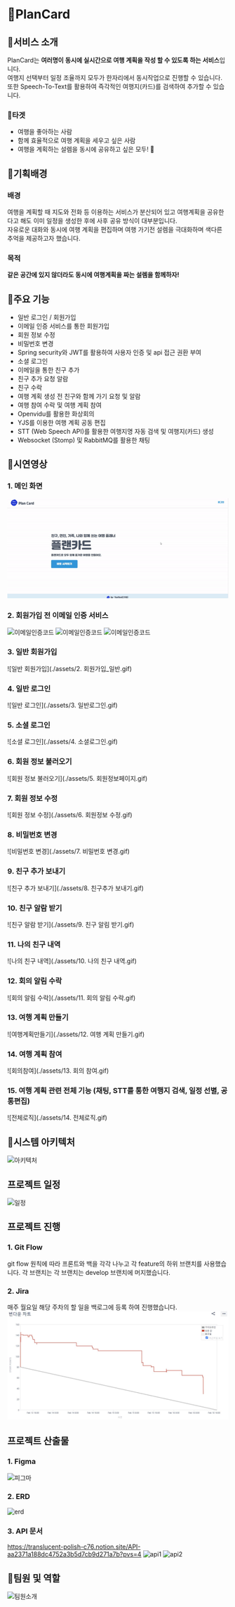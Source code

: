 # 🛫PlanCard

## 🛫서비스 소개

PlanCard는 **여러명이 동시에 실시간으로 여행 계획을 작성 할 수 있도록 하는 서비스**입니다.
<br/>
여행지 선택부터 일정 조율까지 모두가 한자리에서 동시작업으로 진행할 수 있습니다.
<br/>
또한 Speech-To-Text를 활용하여 즉각적인 여행지(카드)를 검색하여 추가할 수 있습니다.

### 🎯타겟
  - 여행을 좋아하는 사람 
  - 함께 효율적으로 여행 계획을 세우고 싶은 사람
  - 여행을 계획하는 설렘을 동시에 공유하고 싶은 모두! 🥰

## 🛫기획배경

### 배경

여행을 계획할 때 지도와 전화 등 이용하는 서비스가 분산되어 있고 여행계획을 공유한다고 해도 이미 일정을 생성한 후에 사후 공유 방식이 대부분입니다.
<br/>
자유로운 대화와 동시에 여행 계획을 편집하며 여행 가기전 설렘을 극대화하며 색다른 추억을 제공하고자 했습니다.

### 목적

**같은 공간에 있지 않더라도 동시에 여행계획을 짜는 설렘을 함께하자!**

## 🛫주요 기능
- 일반 로그인 / 회원가입
- 이메일 인증 서비스를 통한 회원가입
- 회원 정보 수정
- 비밀번호 변경
- Spring security와 JWT를 활용하여 사용자 인증 및 api 접근 권환 부여
- 소셜 로그인
- 이메일을 통한 친구 추가
- 친구 추가 요청 알람
- 친구 수락
- 여행 계획 생성 전 친구와 함께 가기 요청 및 알람
- 여행 참여 수락 및 여행 계획 참여
- Openvidu를 활용한 화상회의
- YJS를 이용한 여행 계획 공동 편집
- STT (Web Speech API)를 활용한 여행지명 자동 검색 및 여행지(카드) 생성
- Websocket (Stomp) 및 RabbitMQ를 활용한 채팅

## 🛫시연영상

### 1. 메인 화면
![메인화면](./assets/1.메인화면.gif)

### 2. 회원가입 전 이메일 인증 서비스
![이메일인증코드](./assets/이메일인증코드전송.gif)
![이메일인증코드](./assets/이메일인증코드확인.gif)
![이메일인증코드](./assets/이메일인증코드성공.gif)

### 3. 일반 회원가입
![일반 회원가입](./assets/2. 회원가입_일반.gif)

### 4. 일반 로그인
![일반 로그인](./assets/3. 일반로그인.gif)

### 5. 소셜 로그인
![소셜 로그인](./assets/4. 소셜로그인.gif)

### 6. 회원 정보 불러오기
![회원 정보 불러오기](./assets/5. 회원정보페이지.gif)

### 7. 회원 정보 수정
![회원 정보 수정](./assets/6. 회원정보 수정.gif)

### 8. 비밀번호 변경
![비밀번호 변경](./assets/7. 비밀번호 변경.gif)

### 9. 친구 추가 보내기
![친구 추가 보내기](./assets/8. 친구추가 보내기.gif)

### 10. 친구 알람 받기
![친구 알람 받기](./assets/9. 친구 알림 받기.gif)

### 11. 나의 친구 내역
![나의 친구 내역](./assets/10. 나의 친구 내역.gif)

### 12. 회의 알림 수락
![회의 알림 수락](./assets/11. 회의 알림 수락.gif)

### 13. 여행 계획 만들기
![여행계획만들기](./assets/12. 여행 계획 만들기.gif)

### 14. 여행 계획 참여
![회의참여](./assets/13. 회의 참여.gif)

### 15. 여행 계획 관련 전체 기능 (채팅, STT를 통한 여행지 검색, 일정 선별, 공통편집)
![전체로직](./assets/14. 전체로직.gif)

## 🛫시스템 아키텍처
![아키텍처](./assets/아키텍처.PNG)

## 프로젝트 일정
![일정](./assets/일정.png)

## 프로젝트 진행

### 1. Git Flow

git flow 원칙에 따라 프론트와 백을 각각 나누고 각 feature의 하위 브랜치를 사용했습니다.
각 브랜치는 
각 브랜치는 develop 브랜치에 머지했습니다.

### 2. Jira

매주 월요일 해당 주차의 할 일을 백로그에 등록 하여 진행했습니다.
![jira](./assets/jira.png)


## 프로젝트 산출물

### 1. Figma
![피그마](./assets/피그마.PNG)

### 2. ERD
![erd](./assets/erd.png)

### 3. API 문서
https://translucent-polish-c76.notion.site/API-aa2371a188dc4752a3b5d7cb9d271a7b?pvs=4
![api1](./assets/api1.png)
![api2](./assets/api2.png)

## 🛫팀원 및 역할
![팀원소개](./assets/팀원소개.PNG)
